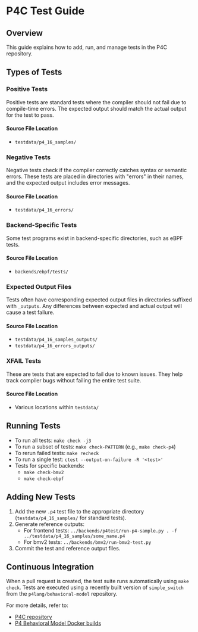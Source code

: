 # P4C Test Guide

## Overview
This guide explains how to add, run, and manage tests in the P4C repository.

## Types of Tests

### Positive Tests
Positive tests are standard tests where the compiler should not fail due to compile-time errors. The expected output should match the actual output for the test to pass.

#### Source File Location
- `testdata/p4_16_samples/`

### Negative Tests
Negative tests check if the compiler correctly catches syntax or semantic errors. These tests are placed in directories with "errors" in their names, and the expected output includes error messages.

#### Source File Location
- `testdata/p4_16_errors/`

### Backend-Specific Tests
Some test programs exist in backend-specific directories, such as eBPF tests.

#### Source File Location
- `backends/ebpf/tests/`

### Expected Output Files
Tests often have corresponding expected output files in directories suffixed with `_outputs`. Any differences between expected and actual output will cause a test failure.

#### Source File Location
- `testdata/p4_16_samples_outputs/`
- `testdata/p4_16_errors_outputs/`

### XFAIL Tests
These are tests that are expected to fail due to known issues. They help track compiler bugs without failing the entire test suite.

#### Source File Location
- Various locations within `testdata/`

## Running Tests

- To run all tests: `make check -j3`
- To run a subset of tests: `make check-PATTERN` (e.g., `make check-p4`)
- To rerun failed tests: `make recheck`
- To run a single test: `ctest --output-on-failure -R '<test>'`
- Tests for specific backends:
  - `make check-bmv2`
  - `make check-ebpf`

## Adding New Tests

1. Add the new `.p4` test file to the appropriate directory (`testdata/p4_16_samples/` for standard tests).
2. Generate reference outputs:
   - For frontend tests: `../backends/p4test/run-p4-sample.py . -f ../testdata/p4_16_samples/some_name.p4`
   - For bmv2 tests: `../backends/bmv2/run-bmv2-test.py`
3. Commit the test and reference output files.

## Continuous Integration
When a pull request is created, the test suite runs automatically using `make check`. Tests are executed using a recently built version of `simple_switch` from the `p4lang/behavioral-model` repository.

For more details, refer to:
- [P4C repository](https://github.com/p4lang/p4c)
- [P4 Behavioral Model Docker builds](https://hub.docker.com/r/p4lang/behavioral-model/builds)

